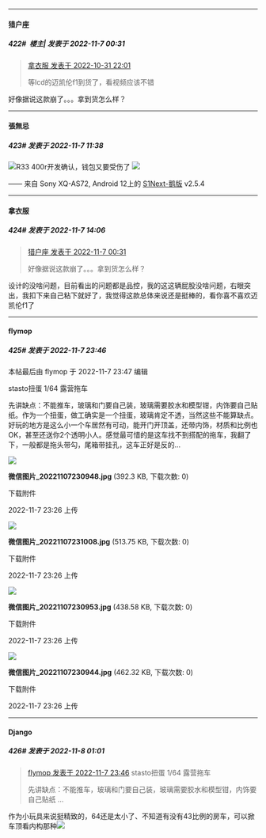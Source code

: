 

*****

####  猎户座  
##### 422#         楼主| 发表于 2022-11-7 00:31

<blockquote><a href="httphttps://bbs.saraba1st.com/2b/forum.php?mod=redirect&amp;goto=findpost&amp;pid=58213021&amp;ptid=2086516" target="_blank">拿衣服 发表于 2022-10-31 22:01</a>

等lcd的迈凯伦f1到货了，看视频应该不错</blockquote>
好像据说这款崩了。。。拿到货怎么样？



*****

####  張無忌  
##### 423#       发表于 2022-11-7 11:38

<img src="https://static.saraba1st.com/image/smiley/face2017/039.png" referrerpolicy="no-referrer">R33 400r开发确认，钱包又要受伤了
<img src="https://p.sda1.dev/8/279d206e55e3102a2b8168b8ffa85881/CMP_20221107113644175.jpg" referrerpolicy="no-referrer">

—— 来自 Sony XQ-AS72, Android 12上的 [S1Next-鹅版](https://github.com/ykrank/S1-Next/releases) v2.5.4



*****

####  拿衣服  
##### 424#       发表于 2022-11-7 14:06

<blockquote><a href="httphttps://bbs.saraba1st.com/2b/forum.php?mod=redirect&amp;goto=findpost&amp;pid=58310964&amp;ptid=2086516" target="_blank">猎户座 发表于 2022-11-7 00:31</a>

好像据说这款崩了。。。拿到货怎么样？</blockquote>
设计的没啥问题，目前看出的问题都是品控，我的这这辆屁股没啥问题，右眼突出，我扣下来自己粘下就好了，我觉得这款总体来说还是挺棒的，看你喜不喜欢迈凯伦f1了



*****

####  flymop  
##### 425#       发表于 2022-11-7 23:46

 本帖最后由 flymop 于 2022-11-7 23:47 编辑 

stasto扭蛋 1/64 露营拖车

先讲缺点：不能推车，玻璃和门要自己装，玻璃需要胶水和模型钳，内饰要自己贴纸。作为一个扭蛋，做工确实是一个扭蛋，玻璃肯定不透，当然这些不能算缺点。好玩的地方是这么小一个车居然有可动，能开门开顶盖，还带内饰，材质和比例也OK，甚至还送你2个透明小人。感觉最可惜的是这车找不到搭配的拖车，我翻了下，一般都是拖头带勾，尾箱带挂孔，这车正好是反的...

<img src="https://img.saraba1st.com/forum/202211/07/232651xk1q91a01k1hasb5.jpg" referrerpolicy="no-referrer">

<strong>微信图片_20221107230948.jpg</strong> (392.3 KB, 下载次数: 0)

下载附件

2022-11-7 23:26 上传

<img src="https://img.saraba1st.com/forum/202211/07/232652o4iimknbssizkipb.jpg" referrerpolicy="no-referrer">

<strong>微信图片_20221107231008.jpg</strong> (513.75 KB, 下载次数: 0)

下载附件

2022-11-7 23:26 上传

<img src="https://img.saraba1st.com/forum/202211/07/232651he9glhgb26rd9gdo.jpg" referrerpolicy="no-referrer">

<strong>微信图片_20221107230953.jpg</strong> (438.58 KB, 下载次数: 0)

下载附件

2022-11-7 23:26 上传

<img src="https://img.saraba1st.com/forum/202211/07/232650uyezijw1yeyw8cx8.jpg" referrerpolicy="no-referrer">

<strong>微信图片_20221107230944.jpg</strong> (462.32 KB, 下载次数: 0)

下载附件

2022-11-7 23:26 上传



*****

####  Django  
##### 426#       发表于 2022-11-8 01:01

<blockquote><a href="httphttps://bbs.saraba1st.com/2b/forum.php?mod=redirect&amp;goto=findpost&amp;pid=58327233&amp;ptid=2086516" target="_blank">flymop 发表于 2022-11-7 23:46</a>
stasto扭蛋 1/64 露营拖车

先讲缺点：不能推车，玻璃和门要自己装，玻璃需要胶水和模型钳，内饰要自己贴纸 ...</blockquote>
作为小玩具来说挺精致的，64还是太小了、不知道有没有43比例的房车，可以掀车顶看内构那种<img src="https://static.saraba1st.com/image/smiley/face2017/034.png" referrerpolicy="no-referrer">

